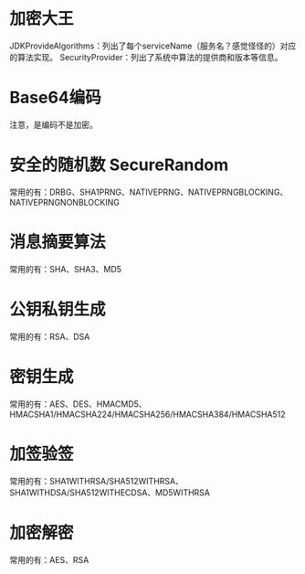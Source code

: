 # 加密大王

JDKProvideAlgorithms：列出了每个serviceName（服务名？感觉怪怪的）对应的算法实现。
SecurityProvider：列出了系统中算法的提供商和版本等信息。

# Base64编码
注意，是编码不是加密。

# 安全的随机数 SecureRandom
常用的有：DRBG、SHA1PRNG、NATIVEPRNG、NATIVEPRNGBLOCKING、NATIVEPRNGNONBLOCKING

# 消息摘要算法
常用的有：SHA、SHA3、MD5

# 公钥私钥生成
常用的有：RSA、DSA

# 密钥生成
常用的有：AES、DES、HMACMD5、HMACSHA1/HMACSHA224/HMACSHA256/HMACSHA384/HMACSHA512

# 加签验签
常用的有：SHA1WITHRSA/SHA512WITHRSA、SHA1WITHDSA/SHA512WITHECDSA、MD5WITHRSA

# 加密解密
常用的有：AES、RSA

